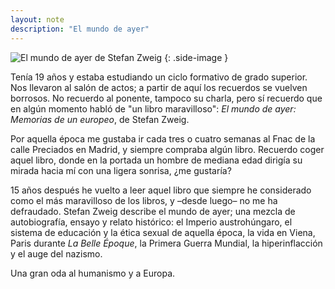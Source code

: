 ```yaml
---
layout: note
description: "El mundo de ayer"
---
```


![El mundo de ayer de Stefan Zweig][1]
{: .side-image }

Tenía 19 años y estaba estudiando un ciclo formativo de grado superior. Nos
llevaron al salón de actos; a partir de aquí los recuerdos se vuelven borrosos.
No recuerdo al ponente, tampoco su charla, pero sí recuerdo que en algún
momento habló de "un libro maravilloso": *El mundo de ayer: Memorias de un
europeo*, de Stefan Zweig.

Por aquella época me gustaba ir cada tres o cuatro semanas al Fnac de la calle
Preciados en Madrid, y siempre compraba algún libro. Recuerdo coger aquel
libro, donde en la portada un hombre de mediana edad dirigía su mirada hacia mí
con una ligera sonrisa, ¿me gustaría?

15 años después he vuelto a leer aquel libro que siempre he considerado como el
más maravilloso de los libros, y –desde luego– no me ha defraudado. Stefan
Zweig describe el mundo de ayer; una mezcla de autobiografía, ensayo y relato
histórico: el Imperio austrohúngaro, el sistema de educación y la ética sexual
de aquella época, la vida en Viena, Paris durante *La Belle Époque*, la Primera
Guerra Mundial, la hiperinflacción y el auge del nazismo.

Una gran oda al humanismo y a Europa.

[1]: /assets/images/notes/el-mundo-de-ayer.jpg
